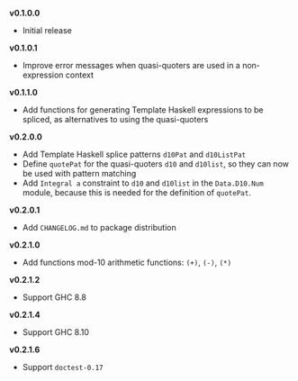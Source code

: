 **v0.1.0.0**

  * Initial release

**v0.1.0.1**

  * Improve error messages when quasi-quoters are used in a
    non-expression context

**v0.1.1.0**

  * Add functions for generating Template Haskell expressions
    to be spliced, as alternatives to using the quasi-quoters

**v0.2.0.0**

  * Add Template Haskell splice patterns `d10Pat` and `d10ListPat`
  * Define `quotePat` for the quasi-quoters `d10` and `d10list`,
    so they can now be used with pattern matching
  * Add `Integral a` constraint to `d10` and `d10list` in the
    `Data.D10.Num` module, because this is needed for the
    definition of `quotePat`.

**v0.2.0.1**

  * Add `CHANGELOG.md` to package distribution

**v0.2.1.0**

  * Add functions mod-10 arithmetic functions: `(+)`, `(-)`, `(*)`

**v0.2.1.2**

  * Support GHC 8.8

**v0.2.1.4**

  * Support GHC 8.10

**v0.2.1.6**

  * Support `doctest-0.17`
